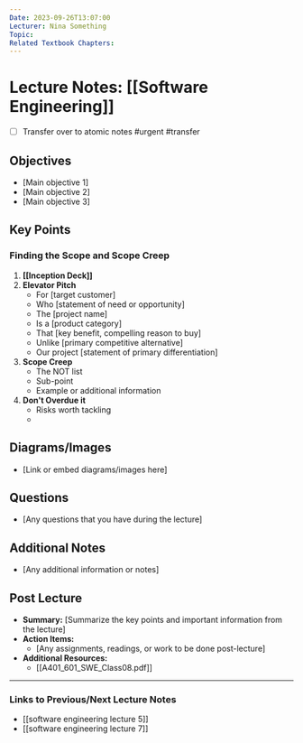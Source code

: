 ```yaml
---
Date: 2023-09-26T13:07:00
Lecturer: Nina Something
Topic: 
Related Textbook Chapters:
---
```


# Lecture Notes: [[Software Engineering]]

- [ ] Transfer over to atomic notes #urgent #transfer
## Objectives
- [Main objective 1]
- [Main objective 2]
- [Main objective 3]

## Key Points
### Finding the Scope and Scope Creep
1. **[[Inception Deck]]**
2. **Elevator Pitch**
   - For [target customer]
   - Who [statement of need or opportunity]
   - The [project name]
   - Is a [product category]
   - That [key benefit, compelling reason to buy]
   - Unlike [primary competitive alternative]
   - Our project [statement of primary differentiation]
3. **Scope Creep**
   - The NOT list
   - Sub-point
   - Example or additional information
4. **Don't Overdue it**
	- Risks worth tackling 
	- 


## Diagrams/Images
- [Link or embed diagrams/images here]

## Questions
- [Any questions that you have during the lecture]

## Additional Notes
- [Any additional information or notes]

## Post Lecture
- **Summary:** [Summarize the key points and important information from the lecture]
- **Action Items:** 
  - [Any assignments, readings, or work to be done post-lecture]
- **Additional Resources:**
  - [[A401_601_SWE_Class08.pdf]]

---

### Links to Previous/Next Lecture Notes
- [[software engineering lecture 5]]
- [[software engineering lecture 7]]

